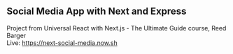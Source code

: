 ## Social Media App with Next and Express  

Project from Universal React with Next.js - The Ultimate Guide course, Reed Barger  
Live: https://next-social-media.now.sh
